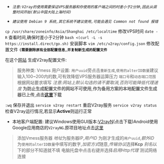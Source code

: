 - *`注意:V2ray的使用需要保证VPS服务器和你使用的客户端之间的时差小于2分钟,因此从调整时间开始(默认中国大陆上海时间)`*

- *`建议使用 Debian 9 系统,其它系统不建议使用,可能会遇见 Common not found 报错`*

`cp /usr/share/zoneinfo/Asia/Shanghai /etc/localtime`   修改VPS时间
`date -R`  查看时间,确保时差小于2分钟
`bash <(curl -L -s https://install.direct/go.sh)`  安装脚本
`vim /etc/v2ray/config.json`  修改配置文件 **`(需要删除原有全部配置信息,并复制新生成的配置文件`**

在这个[网站](https://intmainreturn0.com/v2ray-config-gen/#) 生成V2ray配置文件:
> 服务种类: Vmess
> 用户设置: `用户uuid`旁点击`重新生成`,`使用的alterID数量`建议输入100~200内的数,可有效降低VPS服务器运算压力
> `端口号`和`动态端口范围`根据网站要求填写
> *注意:网站上默认勾选的请不要取消,否则可能降低代理速度*
> **为防止生成配置文件的网站不可使用,作为备用方案的本地配置文件生成器已上传,点击[这里]()下载**

`:wq`  保存并退出
`service v2ray restart`  重启V2ray服务
`service v2ray status`  检查V2ray运行情况,若显示**Active**则运行正常

- 本地客户端配置:
建议Windows使用GUI版本:[V2rayN]()(点击下载)Android使用Google应用商店的`V2rayNG`.原项目地址点击[这里](https://github.com/2dust/v2rayN/releases)
> 添加Vmess服务器
> *地址*为服务器IP,*用户ID* 为刚才生成的`用户uuid`,*额外ID* 为`使用的alterID数量`中填写的数字,*加密方式*随意,*传输协议*选择**Kcp**
> *别名*以下的部分不知道就不填
> 电脑托盘中点击右键并选择*启用Http代理* 测试网络连接
